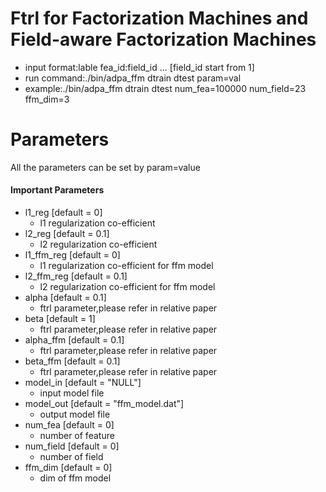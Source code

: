 Ftrl for Factorization Machines and Field-aware Factorization Machines
====
* input format:lable fea_id:field_id ... [field_id start from 1]
* run command:./bin/adpa_ffm dtrain dtest param=val
* example:./bin/adpa_ffm dtrain dtest num_fea=100000 num_field=23 ffm_dim=3

Parameters
====
All the parameters can be set by param=value

#### Important Parameters
* l1_reg [default = 0]
  - l1 regularization co-efficient
* l2_reg [default = 0.1]
  - l2 regularization co-efficient
* l1_ffm_reg [default = 0]
  - l1 regularization co-efficient for ffm model
* l2_ffm_reg [default = 0.1]
  - l2 regularization co-efficient for ffm model
* alpha [default = 0.1]
  - ftrl parameter,please refer in relative paper
* beta [default = 1]
  - ftrl parameter,please refer in relative paper
* alpha_ffm [default = 0.1]
  - ftrl parameter,please refer in relative paper
* beta_ffm [default = 0.1]
  - ftrl parameter,please refer in relative paper
* model_in [default = "NULL"]
  - input model file
* model_out [default = "ffm_model.dat"]
  - output model file
* num_fea [default = 0]
  - number of feature
* num_field [default = 0]
  - number of field
* ffm_dim [default = 0]
  - dim of ffm model
